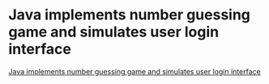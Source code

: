 # Java implements number guessing game and simulates user login interface
[Java implements number guessing game and simulates user login interface](https://aiwithcloud.com/2022/09/16/java_implements_number_guessing_game_and_simulates_user_login_interface/)